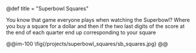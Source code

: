 @def title = "Superbowl Squares"

You know that game everyone plays when watching the Superbowl? Where you buy a square for a dollar and then if the two last digits of the score at the end of each quarter end up corresponding to your square  

@@im-100
\fig{/projects/superbowl_squares/sb_squares.jpg}
@@